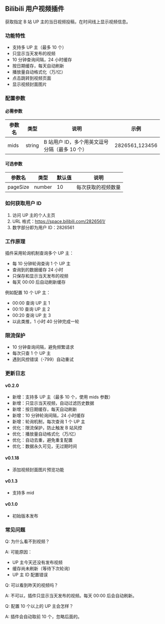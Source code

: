 ## Bilibili 用户视频插件

获取指定 B 站 UP 主的当日视频投稿，在时间线上显示视频信息。

### 功能特性

- 支持多 UP 主（最多 10 个）
- 只显示当天发布的视频
- 10 分钟查询间隔，24 小时缓存
- 按日期缓存，每天自动刷新
- 播放量自动格式化（万/亿）
- 点击跳转到视频页面
- 显示视频封面图片

### 配置参数

#### 必需参数

| 参数名 | 类型   | 说明                                          | 示例           |
| ------ | ------ | --------------------------------------------- | -------------- |
| mids   | string | B 站用户 ID，多个用英文逗号分隔（最多 10 个） | 2826561,123456 |

#### 可选参数

| 参数名   | 类型   | 默认值 | 说明                   |
| -------- | ------ | ------ | ---------------------- |
| pageSize | number | 10     | 每次获取的视频数量 |

### 如何获取用户 ID

1. 访问 UP 主的个人主页
2. URL 格式：https://space.bilibili.com/2826561/
3. 数字部分即为用户 ID：2826561

### 工作原理

插件采用轮询机制查询多个 UP 主：

- 每 10 分钟轮询查询 1 个 UP 主
- 查询到的数据缓存 24 小时
- 只保存和显示当天发布的视频
- 每天 00:00 后自动刷新缓存

例如配置 10 个 UP 主：
- 00:00 查询 UP 主 1
- 00:10 查询 UP 主 2
- 00:20 查询 UP 主 3
- 以此类推，1 小时 40 分钟完成一轮

### 限流保护

- 10 分钟查询间隔，避免频繁请求
- 每次只查 1 个 UP 主
- 遇到风控错误（-799）自动重试

### 更新日志

#### v0.2.0

- 新增：支持多 UP 主（最多 10 个，使用 mids 参数）
- 新增：只显示当天视频，自动过滤历史数据
- 新增：按日期缓存，每天自动刷新
- 新增：10 分钟轮询间隔，24 小时缓存
- 新增：轮询机制，每次查询 1 个 UP 主
- 优化：限流保护，防止触发 B 站风控
- 优化：播放量自动格式化（万/亿）
- 优化：自动去重，避免重复配置
- 优化：数据永久可见，无过期时间

#### v0.1.18

- 添加视频封面图片预览功能

#### v0.1.3

- 支持多 mid

#### v0.1.0

- 初始版本发布

### 常见问题

Q: 为什么看不到视频？

A: 可能原因：
- UP 主今天还没有发布视频
- 缓存尚未刷新（等待下次轮询）
- UP 主 ID 配置错误

Q: 可以看到昨天的视频吗？

A: 不可以，插件只显示当天发布的视频。每天 00:00 后会自动刷新。

Q: 配置 10 个以上的 UP 主会怎样？

A: 插件会自动取前 10 个，忽略后面的。
